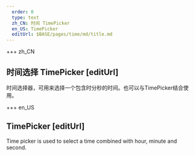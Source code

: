 ```yaml
---   
  order: 0
  type: text
  zh_CN: 时间 TimePicker
  en_US: TimePicker
  editUrl: $BASE/pages/time/md/title.md
---      
```


+++  zh_CN
## 时间选择 TimePicker [editUrl]    
时间选择器，可用来选择一个包含时分秒的时间。也可以与TimePicker结合使用。


+++ en_US
## TimePicker [editUrl]  
Time picker is used to select a time combined with hour, minute and second.

